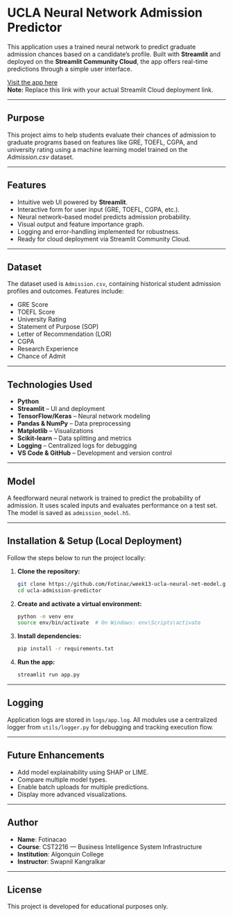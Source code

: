 # UCLA Neural Network Admission Predictor

This application uses a trained neural network to predict graduate admission chances based on a candidate’s profile. Built with **Streamlit** and deployed on the **Streamlit Community Cloud**, the app offers real-time predictions through a simple user interface.

[Visit the app here](https://week13-ucla-neural-net-model-29mmsfggb6hxyahz4z9ya7.streamlit.app)  
**Note:** Replace this link with your actual Streamlit Cloud deployment link.

---

## Purpose

This project aims to help students evaluate their chances of admission to graduate programs based on features like GRE, TOEFL, CGPA, and university rating using a machine learning model trained on the *Admission.csv* dataset.

---

## Features

- Intuitive web UI powered by **Streamlit**.
- Interactive form for user input (GRE, TOEFL, CGPA, etc.).
- Neural network–based model predicts admission probability.
- Visual output and feature importance graph.
- Logging and error-handling implemented for robustness.
- Ready for cloud deployment via Streamlit Community Cloud.

---

## Dataset

The dataset used is `Admission.csv`, containing historical student admission profiles and outcomes. Features include:

- GRE Score  
- TOEFL Score  
- University Rating  
- Statement of Purpose (SOP)  
- Letter of Recommendation (LOR)  
- CGPA  
- Research Experience  
- Chance of Admit

---

## Technologies Used

- **Python**
- **Streamlit** – UI and deployment  
- **TensorFlow/Keras** – Neural network modeling  
- **Pandas & NumPy** – Data preprocessing  
- **Matplotlib** – Visualizations  
- **Scikit-learn** – Data splitting and metrics  
- **Logging** – Centralized logs for debugging  
- **VS Code & GitHub** – Development and version control

---

## Model

A feedforward neural network is trained to predict the probability of admission. It uses scaled inputs and evaluates performance on a test set. The model is saved as `admission_model.h5`.

---

## Installation & Setup (Local Deployment)

Follow the steps below to run the project locally:

1. **Clone the repository:**
   ```bash
   git clone https://github.com/Fotinac/week13-ucla-neural-net-model.git
   cd ucla-admission-predictor
   ```

2. **Create and activate a virtual environment:**
   ```bash
   python -m venv env
   source env/bin/activate  # On Windows: env\Scripts\activate
   ```

3. **Install dependencies:**
   ```bash
   pip install -r requirements.txt
   ```

4. **Run the app:**
   ```bash
   streamlit run app.py
   ```

---

## Logging

Application logs are stored in `logs/app.log`. All modules use a centralized logger from `utils/logger.py` for debugging and tracking execution flow.

---

## Future Enhancements

- Add model explainability using SHAP or LIME.
- Compare multiple model types.
- Enable batch uploads for multiple predictions.
- Display more advanced visualizations.

---

## Author

- **Name**: Fotinacao  
- **Course**: CST2216 — Business Intelligence System Infrastructure  
- **Institution**: Algonquin College  
- **Instructor**: Swapnil Kangralkar

---

## License

This project is developed for educational purposes only.
